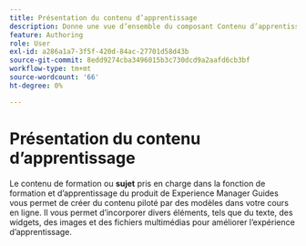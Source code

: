 ```yaml
---
title: Présentation du contenu d’apprentissage
description: Donne une vue d’ensemble du composant Contenu d’apprentissage dans la formation et l’apprentissage du produit
feature: Authoring
role: User
exl-id: a286a1a7-3f5f-420d-84ac-27701d58d43b
source-git-commit: 8edd9274cba3496015b3c730dcd9a2aafd6cb3bf
workflow-type: tm+mt
source-wordcount: '66'
ht-degree: 0%

---
```


# Présentation du contenu d’apprentissage

Le contenu de formation ou **sujet** pris en charge dans la fonction de formation et d’apprentissage du produit de Experience Manager Guides vous permet de créer du contenu piloté par des modèles dans votre cours en ligne. Il vous permet d’incorporer divers éléments, tels que du texte, des widgets, des images et des fichiers multimédias pour améliorer l’expérience d’apprentissage.
